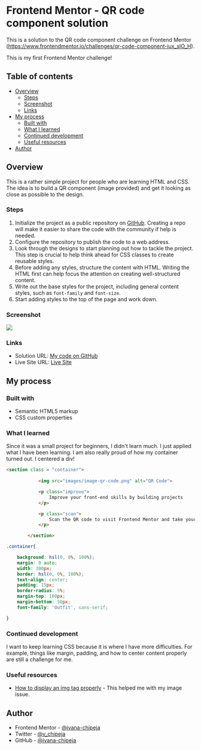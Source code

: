 # Frontend Mentor - QR code component solution

This is a solution to the QR code component challenge on Frontend Mentor 
(https://www.frontendmentor.io/challenges/qr-code-component-iux_sIO_H). 

This is my first Frontend Mentor challenge!

## Table of contents

- [Overview](#overview)
  - [Steps](#steps)
  - [Screenshot](#screenshot)
  - [Links](#links)
- [My process](#my-process)
  - [Built with](#built-with)
  - [What I learned](#what-i-learned)
  - [Continued development](#continued-development)
  - [Useful resources](#useful-resources)
- [Author](#author)


## Overview
This is a rather simple project for people who are learning HTML and CSS. The idea is to build a QR component (image provided) and get it looking as close as possible to the design.

### Steps
1. Initialize the project as a public repository on [GitHub](https://github.com/). Creating a repo will make it easier to share the code with the community if help is needed. 
2. Configure the repository to publish the code to a web address. 
3. Look through the designs to start planning out how to tackle the project. This step is crucial to help think ahead for CSS classes to create reusable styles.
4. Before adding any styles, structure the content with HTML. Writing the HTML first can help focus the attention on creating well-structured content.
5. Write out the base styles for the project, including general content styles, such as `font-family` and `font-size`.
6. Start adding styles to the top of the page and work down.  

### Screenshot

![](/Project/images/Screenshot.png)

### Links

- Solution URL: [My code on GitHub](https://github.com/ivana-chipeja/QR-Code-Frontend-Mentors.git)
- Live Site URL: [Live Site](https://ivana-chipeja.github.io/QR-Code-Frontend-Mentors/)

## My process

### Built with

- Semantic HTML5 markup
- CSS custom properties

### What I learned

Since it was a small project for beginners, I didn't learn much. I just applied what I have been learning.
I am also really proud of how my container turned out. I centered a div!

```html
<section class = "container">
            
            <img src="images/image-qr-code.png" alt="QR Code">

            <p class="improve">
                Improve your front-end skills by building projects
            </p>

            <p class="scan">
                Scan the QR code to visit Frontend Mentor and take your coding skills to the next level
            </p>

        </section>
```
```css
.container{

    background: hsl(0, 0%, 100%);
    margin: 0 auto;
    width: 300px;
    border: hsl(0, 0%, 100%);
    text-align: center;
    padding: 15px;
    border-radius: 5%;
    margin-top: 100px;
    margin-bottom: 50px;
    font-family: 'Outfit', sans-serif;

}
```

### Continued development

I want to keep learning CSS because it is where I have more difficulties. For example, things like margin, padding, and how to center content properly are still a challenge for me.

### Useful resources

- [How to display an img tag properly](https://stackoverflow.com/questions/26180657/img-src-tag-not-displaying-image) - This helped me with my image issue.


## Author

- Frontend Mentor - [@ivana-chipeja](https://www.frontendmentor.io/profile/ivana-chipeja)
- Twitter - [@v_chipeja](https://twitter.com/v_chipeja)
- GitHub - [@ivana-chipeja](https://github.com/ivana-chipeja)

